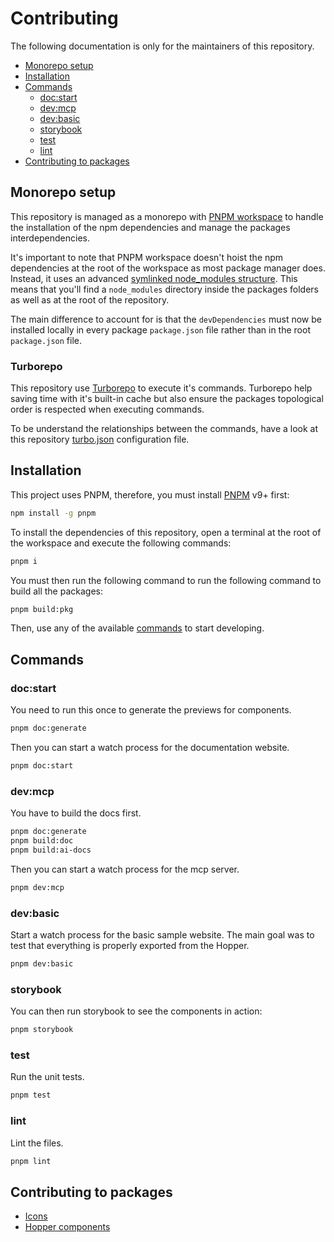 # Contributing <!-- omit in toc -->

The following documentation is only for the maintainers of this repository.

- [Monorepo setup](#monorepo-setup)
- [Installation](#installation)
- [Commands](#commands)
  - [doc:start](#docstart)
  - [dev:mcp](#devmcp)
  - [dev:basic](#devbasic)
  - [storybook](#storybook)
  - [test](#test)
  - [lint](#lint)
- [Contributing to packages](#contributing-to-packages)

## Monorepo setup

This repository is managed as a monorepo with [PNPM workspace](https://pnpm.io/workspaces) to handle the installation of the npm dependencies and manage the packages interdependencies.

It's important to note that PNPM workspace doesn't hoist the npm dependencies at the root of the workspace as most package manager does. Instead, it uses an advanced [symlinked node_modules structure](https://pnpm.io/symlinked-node-modules-structure). This means that you'll find a `node_modules` directory inside the packages folders as well as at the root of the repository.

The main difference to account for is that the `devDependencies` must now be installed locally in every package `package.json` file rather than in the root `package.json` file.

### Turborepo <!-- omit in toc -->

This repository use [Turborepo](https://turbo.build/repo/docs) to execute it's commands. Turborepo help saving time with it's built-in cache but also ensure the packages topological order is respected when executing commands.

To be understand the relationships between the commands, have a look at this repository [turbo.json](./turbo.json) configuration file.

## Installation

This project uses PNPM, therefore, you must install [PNPM](https://pnpm.io/installation) v9+ first:

```bash
npm install -g pnpm
```

To install the dependencies of this repository, open a terminal at the root of the workspace and execute the following commands:

```bash
pnpm i
```

You must then run the following command to run the following command to build all the packages:

```bash
pnpm build:pkg
```

Then, use any of the available [commands](#commands) to start developing.

## Commands

### doc:start

You need to run this once to generate the previews for components.

```bash
pnpm doc:generate
```

Then you can start a watch process for the documentation website.

```bash
pnpm doc:start
```

### dev:mcp

You have to build the docs first.

```bash
pnpm doc:generate
pnpm build:doc
pnpm build:ai-docs
```

Then you can start a watch process for the mcp server.

```bash
pnpm dev:mcp
```

### dev:basic

Start a watch process for the basic sample website. The main goal was to test that everything is properly exported from the Hopper.

```bash
pnpm dev:basic
```

### storybook 

You can then run storybook to see the components in action:

```bash
pnpm storybook
```

### test

Run the unit tests.

```bash
pnpm test
```

### lint

Lint the files.

```bash
pnpm lint
```

## Contributing to packages

- [Icons](./contributing/icons.md)
- [Hopper components](./contributing/components.md)
